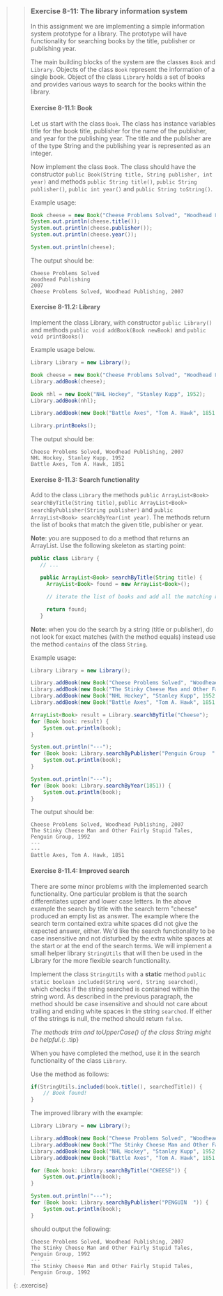 >> ### Exercise 8-11: The library information system
>>
>> In this assignment we are implementing a simple information system prototype for a library. The prototype will have functionality for searching books by the title, publisher or publishing year.
>>
>> The main building blocks of the system are the classes `Book` and `Library`. Objects of the class `Book` represent the information of a single book. Object of the class `Library` holds a set of books and provides various ways to search for the books within the library.
>>
>> #### Exercise 8-11.1: Book
>>
>> Let us start with the class `Book`. The class has instance variables title for the book title, publisher for the name of the publisher, and year for the publishing year. The title and the publisher are of the type String and the publishing year is represented as an integer.
>>
>> Now implement the class `Book`. The class should have the constructor `public Book(String title, String publisher, int year)` and methods `public String title()`, `public String publisher()`, `public int year()` and `public String toString()`.
>>
>> Example usage:
>>
>> ```java
>> Book cheese = new Book("Cheese Problems Solved", "Woodhead Publishing", 2007);
>> System.out.println(cheese.title());
>> System.out.println(cheese.publisher());
>> System.out.println(cheese.year());
>>
>> System.out.println(cheese);
>> ```
>>
>> The output should be:
>>
>> ```output
>> Cheese Problems Solved
>> Woodhead Publishing
>> 2007
>> Cheese Problems Solved, Woodhead Publishing, 2007
>> ```
>>
>> #### Exercise 8-11.2: Library
>>
>> Implement the class Library, with constructor `public Library()` and methods `public void addBook(Book newBook)` and `public void printBooks()`
>>
>> Example usage below.
>>
>> ```java
>> Library Library = new Library();
>>
>> Book cheese = new Book("Cheese Problems Solved", "Woodhead Publishing", 2007);
>> Library.addBook(cheese);
>>
>> Book nhl = new Book("NHL Hockey", "Stanley Kupp", 1952);
>> Library.addBook(nhl);
>>
>> Library.addBook(new Book("Battle Axes", "Tom A. Hawk", 1851));
>>
>> Library.printBooks();
>> ```
>>
>> The output should be:
>>
>> ```output
>> Cheese Problems Solved, Woodhead Publishing, 2007
>> NHL Hockey, Stanley Kupp, 1952
>> Battle Axes, Tom A. Hawk, 1851
>> ```
>>
>> #### Exercise 8-11.3: Search functionality
>>
>> Add to the class `Library` the methods `public ArrayList<Book> searchByTitle(String title)`, `public ArrayList<Book> searchByPublisher(String publisher)` and `public ArrayList<Book> searchByYear(int year)`. The methods return the list of books that match the given title, publisher or year.
>>
>> **Note**: you are supposed to do a method that returns an ArrayList. Use the following skeleton as starting point:
>>
>> ```java
>> public class Library {
>>    // ...
>>
>>    public ArrayList<Book> searchByTitle(String title) {
>>      ArrayList<Book> found = new ArrayList<Book>();
>>
>>      // iterate the list of books and add all the matching books to the list found
>>
>>      return found;
>>    }
>> ```
>>
>> **Note**: when you do the search by a string (title or publisher), do not look for exact matches (with the method equals) instead use the method `contains` of the class `String`.
>>
>> Example usage:
>>
>> ```java
>> Library Library = new Library();
>>
>> Library.addBook(new Book("Cheese Problems Solved", "Woodhead Publishing", 2007));
>> Library.addBook(new Book("The Stinky Cheese Man and Other Fairly Stupid Tales", "Penguin Group", 1992));
>> Library.addBook(new Book("NHL Hockey", "Stanley Kupp", 1952));
>> Library.addBook(new Book("Battle Axes", "Tom A. Hawk", 1851));
>>
>> ArrayList<Book> result = Library.searchByTitle("Cheese");
>> for (Book book: result) {
>>     System.out.println(book);
>> }
>>
>> System.out.println("---");
>> for (Book book: Library.searchByPublisher("Penguin Group  ")) {
>>     System.out.println(book);
>> }
>>
>> System.out.println("---");
>> for (Book book: Library.searchByYear(1851)) {
>>     System.out.println(book);
>> }
>> ```
>>
>> The output should be:
>>
>> ```output
>> Cheese Problems Solved, Woodhead Publishing, 2007
>> The Stinky Cheese Man and Other Fairly Stupid Tales, Penguin Group, 1992
>> ---
>> ---
>> Battle Axes, Tom A. Hawk, 1851
>> ```
>>
>> #### Exercise 8-11.4: Improved search
>>
>> There are some minor problems with the implemented search functionality. One particular problem is that the search differentiates upper and lower case letters. In the above example the search by title with the search term "cheese" produced an empty list as answer. The example where the search term contained extra white spaces did not give the expected answer, either. We'd like the search functionality to be case insensitive and not disturbed by the extra white spaces at the start or at the end of the search terms. We will implement a small helper library `StringUtils` that will then be used in the Library for the more flexible search functionality.
>>
>> Implement the class `StringUtils` with a **static** method `public static boolean included(String word, String searched)`, which checks if the string searched is contained within the string word. As described in the previous paragraph, the method should be case insensitive and should not care about trailing and ending white spaces in the string `searched`. If either of the strings is null, the method should return `false`.
>>
>> *The methods trim and toUpperCase() of the class String might be helpful.*{: .tip}
>>
>> When you have completed the method, use it in the search functionality of the class `Library`.
>>
>> Use the method as follows:
>>
>> ```java
>> if(StringUtils.included(book.title(), searchedTitle)) {
>>     // Book found!
>> }
>> ```
>>
>> The improved library with the example:
>>
>> ```java
>> Library Library = new Library();
>>
>> Library.addBook(new Book("Cheese Problems Solved", "Woodhead Publishing", 2007));
>> Library.addBook(new Book("The Stinky Cheese Man and Other Fairly Stupid Tales", "Penguin Group", 1992));
>> Library.addBook(new Book("NHL Hockey", "Stanley Kupp", 1952));
>> Library.addBook(new Book("Battle Axes", "Tom A. Hawk", 1851));
>>
>> for (Book book: Library.searchByTitle("CHEESE")) {
>>     System.out.println(book);
>> }
>>
>> System.out.println("---");
>> for (Book book: Library.searchByPublisher("PENGUIN  ")) {
>>     System.out.println(book);
>> }
>> ```
>>
>> should output the following:
>>
>> ```output
>> Cheese Problems Solved, Woodhead Publishing, 2007
>> The Stinky Cheese Man and Other Fairly Stupid Tales, Penguin Group, 1992
>> ---
>> The Stinky Cheese Man and Other Fairly Stupid Tales, Penguin Group, 1992
>> ```
>>
>{: .exercise}